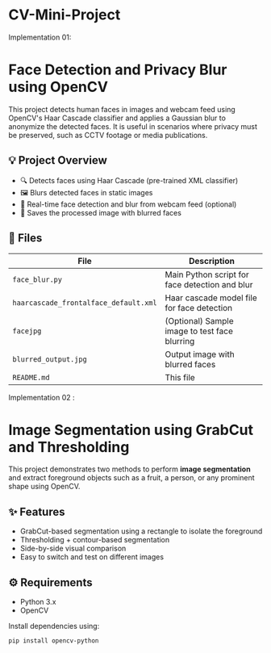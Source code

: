 ﻿# CV-Mini-Project

Implementation 01:
# Face Detection and Privacy Blur using OpenCV

This project detects human faces in images and webcam feed using OpenCV's Haar Cascade classifier and applies a Gaussian blur to anonymize the detected faces. It is useful in scenarios where privacy must be preserved, such as CCTV footage or media publications.

## 💡 Project Overview

- 🔍 Detects faces using Haar Cascade (pre-trained XML classifier)
- 🖼️ Blurs detected faces in static images
- 🎥 Real-time face detection and blur from webcam feed (optional)
- 💾 Saves the processed image with blurred faces

## 📁 Files

| File | Description |
|------|-------------|
| `face_blur.py` | Main Python script for face detection and blur |
| `haarcascade_frontalface_default.xml` | Haar cascade model file for face detection |
| `facejpg` | (Optional) Sample image to test face blurring |
| `blurred_output.jpg` | Output image with blurred faces |
| `README.md` | This file |

Implementation 02 :
# Image Segmentation using GrabCut and Thresholding

This project demonstrates two methods to perform **image segmentation** and extract foreground objects such as a fruit, a person, or any prominent shape using OpenCV.

## ✨ Features

- GrabCut-based segmentation using a rectangle to isolate the foreground
- Thresholding + contour-based segmentation
- Side-by-side visual comparison
- Easy to switch and test on different images


## ⚙️ Requirements

- Python 3.x
- OpenCV

Install dependencies using:

```bash
pip install opencv-python
